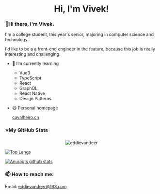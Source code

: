 <h1 align="center">Hi, I'm Vivek!</h1>

### 👋Hi there, I'm Vivek.

I'm a college student, this year's senior, majoring in computer science and technology.

I'd like to be a a front-end engineer in the feature, because this job is really interesting and challenging.



- 🌱 I’m currently learning

  - Vue3
  - TypeScript
  - React
  - GraphQL
  - React Native
  - Design Patterns


- 😄 Personal homepage

  <a href="https://cavalheiro.cn/" target="__blank">cavalheiro.cn</a>


### ⭐My GitHub Stats
<p align="center"> <img src="https://komarev.com/ghpvc/?username=eddievandeer&label=Profile%20views&color=0e75b6&style=flat" alt="eddievandeer" /> </p>

[![Top Langs](https://github-readme-stats.vercel.app/api/top-langs/?username=eddievandeer&layout=compact)](https://github.com/anuraghazra/github-readme-stats)

[![Anurag's github stats](https://github-readme-stats.vercel.app/api?username=eddievandeer&show_icons=true)](https://github.com/anuraghazra/github-readme-stats)

### 📫 How to reach me:
Email: eddievandeer@163.com

<!--
**eddievandeer/eddievandeer** is a ✨ _special_ ✨ repository because its `README.md` (this file) appears on your GitHub profile.

Here are some ideas to get you started:

- 🔭 I’m currently working on ...
- 🌱 I’m currently learning ...
- 👯 I’m looking to collaborate on ...
- 🤔 I’m looking for help with ...
- 💬 Ask me about ...
- 📫 How to reach me: ...
- 😄 Pronouns: ...
- ⚡ Fun fact: ...
-->
